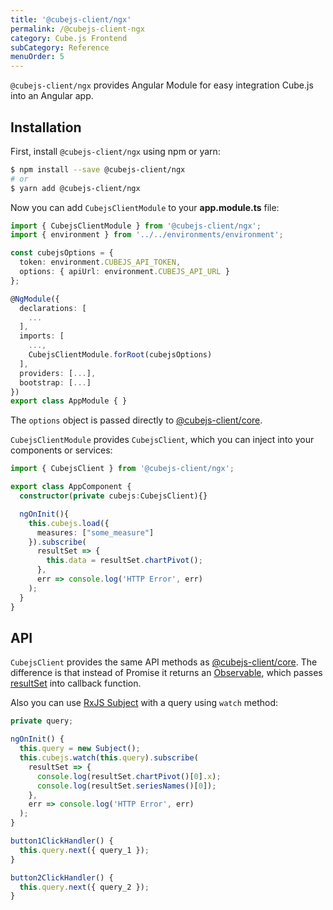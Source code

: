 ```yaml
---
title: '@cubejs-client/ngx'
permalink: /@cubejs-client-ngx
category: Cube.js Frontend
subCategory: Reference
menuOrder: 5
---
```


`@cubejs-client/ngx` provides Angular Module for easy integration Cube.js
into an Angular app.

## Installation

First, install `@cubejs-client/ngx` using npm or yarn:

```bash
$ npm install --save @cubejs-client/ngx
# or
$ yarn add @cubejs-client/ngx
```

Now you can add `CubejsClientModule` to your **app.module.ts** file:

```typescript
import { CubejsClientModule } from '@cubejs-client/ngx';
import { environment } from '../../environments/environment';

const cubejsOptions = {
  token: environment.CUBEJS_API_TOKEN,
  options: { apiUrl: environment.CUBEJS_API_URL }
};

@NgModule({
  declarations: [
    ...
  ],
  imports: [
    ...,
    CubejsClientModule.forRoot(cubejsOptions)
  ],
  providers: [...],
  bootstrap: [...]
})
export class AppModule { }
```

The `options` object is passed directly to [@cubejs-client/core](/@cubejs-client-core).

`CubejsClientModule` provides `CubejsClient`, which you can inject into your components or services:

```typescript
import { CubejsClient } from '@cubejs-client/ngx';

export class AppComponent {
  constructor(private cubejs:CubejsClient){}

  ngOnInit(){
    this.cubejs.load({
      measures: ["some_measure"]
    }).subscribe(
      resultSet => {
        this.data = resultSet.chartPivot();
      },
      err => console.log('HTTP Error', err)
    );
  }
}
```

## API

`CubejsClient` provides the same API methods as [@cubejs-client/core](/@cubejs-client-core#cubejs-api).
The difference is that instead of Promise it returns an [Observable](http://reactivex.io/rxjs/class/es6/Observable.js~Observable.html),
which passes [resultSet](/@cubejs-client-core#result-set) into callback function.

Also you can use [RxJS Subject](https://rxjs-dev.firebaseapp.com/guide/subject) with a query using `watch` method:

```typescript
private query;

ngOnInit() {
  this.query = new Subject();
  this.cubejs.watch(this.query).subscribe(
    resultSet => {
      console.log(resultSet.chartPivot()[0].x);
      console.log(resultSet.seriesNames()[0]);
    },
    err => console.log('HTTP Error', err)
  );
}

button1ClickHandler() {
  this.query.next({ query_1 });
}

button2ClickHandler() {
  this.query.next({ query_2 });
}
```

